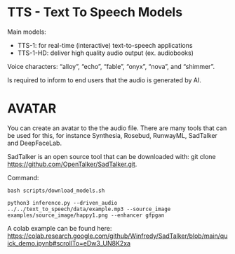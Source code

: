  # TTS - Text To Speech Models

 Main models: 
 - TTS-1: for real-time (interactive) text-to-speech applications
 - TTS-1-HD: deliver high quality audio output (ex. audiobooks)

Voice characters: “alloy”, “echo”, “fable”, “onyx”, “nova”, and “shimmer”.

Is required to inform to end users that the audio is generated by AI.


# AVATAR

You can create an avatar to the the audio file.
There are many tools that can be used for this, for instance Synthesia, Rosebud, RunwayML, SadTalker and DeepFaceLab.

SadTalker is an open source tool that can be downloaded with: git clone https://github.com/OpenTalker/SadTalker.git.


Command:
```
bash scripts/download_models.sh
```

```
python3 inference.py --driven_audio ../../text_to_speech/data/example.mp3 --source_image examples/source_image/happy1.png --enhancer gfpgan
```

A colab example can be found here: https://colab.research.google.com/github/Winfredy/SadTalker/blob/main/quick_demo.ipynb#scrollTo=eDw3_UN8K2xa

